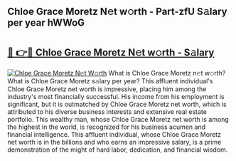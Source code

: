## Chloe Grace Moretz N𝚎t w𝚘rth - Part-zfU S𝚊lary per year hWWoG

# <h2><a href="http://gc4ekpv.nevu.top/?p=Chloe+Grace+Moretz">🔗 👉🔴 Chloe Grace Moretz N𝚎t w𝚘rth - S𝚊lary</a></h2>

[![Chloe Grace Moretz N𝚎t W𝚘rth](https://i.imgur.com/Oavwk0R.jpeg)](http://gc4ekpv.nevu.top/?p=Chloe+Grace+Moretz)
What is Chloe Grace Moretz n𝚎t w𝚘rth? What is Chloe Grace Moretz s𝚊lary per year?
This affluent individual's Chloe Grace Moretz net worth is impressive, placing him among the industry's most financially successful. His income from his employment is significant, but it is outmatched by Chloe Grace Moretz net worth, which is attributed to his diverse business interests and extensive real estate portfolio. This wealthy man, whose Chloe Grace Moretz net worth is among the highest in the world, is recognized for his business acumen and financial intelligence. This affluent individual, whose Chloe Grace Moretz net worth is in the billions and who earns an impressive salary, is a prime demonstration of the might of hard labor, dedication, and financial wisdom.
